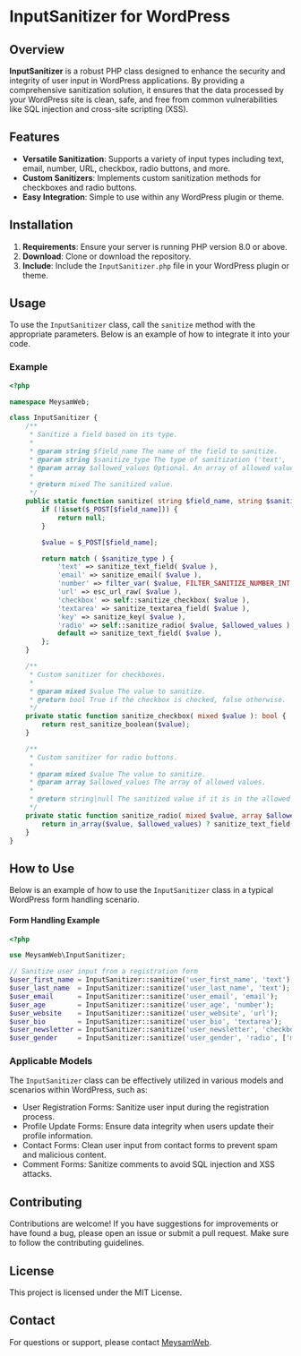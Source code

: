 # InputSanitizer for WordPress

## Overview

**InputSanitizer** is a robust PHP class designed to enhance the security and integrity of user input in WordPress applications. By providing a comprehensive sanitization solution, it ensures that the data processed by your WordPress site is clean, safe, and free from common vulnerabilities like SQL injection and cross-site scripting (XSS).

## Features

- **Versatile Sanitization**: Supports a variety of input types including text, email, number, URL, checkbox, radio buttons, and more.
- **Custom Sanitizers**: Implements custom sanitization methods for checkboxes and radio buttons.
- **Easy Integration**: Simple to use within any WordPress plugin or theme.

## Installation

1. **Requirements**: Ensure your server is running PHP version 8.0 or above.
2. **Download**: Clone or download the repository.
4. **Include**: Include the `InputSanitizer.php` file in your WordPress plugin or theme.

## Usage

To use the `InputSanitizer` class, call the `sanitize` method with the appropriate parameters. Below is an example of how to integrate it into your code.

### Example

```php
<?php

namespace MeysamWeb;

class InputSanitizer {
	/**
	 * Sanitize a field based on its type.
	 *
	 * @param string $field_name The name of the field to sanitize.
	 * @param string $sanitize_type The type of sanitization ('text', 'email', 'number', 'checkbox', 'radio', etc.).
	 * @param array $allowed_values Optional. An array of allowed values for radio buttons or select inputs.
	 *
	 * @return mixed The sanitized value.
	 */
	public static function sanitize( string $field_name, string $sanitize_type, array $allowed_values = []): mixed {
		if (!isset($_POST[$field_name])) {
			return null;
		}

		$value = $_POST[$field_name];

		return match ( $sanitize_type ) {
			'text' => sanitize_text_field( $value ),
			'email' => sanitize_email( $value ),
			'number' => filter_var( $value, FILTER_SANITIZE_NUMBER_INT ),
			'url' => esc_url_raw( $value ),
			'checkbox' => self::sanitize_checkbox( $value ),
			'textarea' => sanitize_textarea_field( $value ),
			'key' => sanitize_key( $value ),
			'radio' => self::sanitize_radio( $value, $allowed_values ),
			default => sanitize_text_field( $value ),
		};
	}

	/**
	 * Custom sanitizer for checkboxes.
	 *
	 * @param mixed $value The value to sanitize.
	 * @return bool True if the checkbox is checked, false otherwise.
	 */
	private static function sanitize_checkbox( mixed $value ): bool {
		return rest_sanitize_boolean($value);
	}

	/**
	 * Custom sanitizer for radio buttons.
	 *
	 * @param mixed $value The value to sanitize.
	 * @param array $allowed_values The array of allowed values.
	 *
	 * @return string|null The sanitized value if it is in the allowed values, otherwise null.
	 */
	private static function sanitize_radio( mixed $value, array $allowed_values): ?string {
		return in_array($value, $allowed_values) ? sanitize_text_field($value) : null;
	}
}
```

## How to Use

Below is an example of how to use the `InputSanitizer` class in a typical WordPress form handling scenario.

#### Form Handling Example
```php
<?php

use MeysamWeb\InputSanitizer;

// Sanitize user input from a registration form
$user_first_name = InputSanitizer::sanitize('user_first_name', 'text');
$user_last_name  = InputSanitizer::sanitize('user_last_name', 'text');
$user_email      = InputSanitizer::sanitize('user_email', 'email');
$user_age        = InputSanitizer::sanitize('user_age', 'number');
$user_website    = InputSanitizer::sanitize('user_website', 'url');
$user_bio        = InputSanitizer::sanitize('user_bio', 'textarea');
$user_newsletter = InputSanitizer::sanitize('user_newsletter', 'checkbox');
$user_gender     = InputSanitizer::sanitize('user_gender', 'radio', ['male', 'female', 'other']);

```

### Applicable Models

The `InputSanitizer` class can be effectively utilized in various models and scenarios within WordPress, such as:

* User Registration Forms: Sanitize user input during the registration process.
* Profile Update Forms: Ensure data integrity when users update their profile information.
* Contact Forms: Clean user input from contact forms to prevent spam and malicious content.
* Comment Forms: Sanitize comments to avoid SQL injection and XSS attacks.

## Contributing

Contributions are welcome! If you have suggestions for improvements or have found a bug, please open an issue or submit a pull request. Make sure to follow the contributing guidelines.

## License
This project is licensed under the MIT License.

## Contact
For questions or support, please contact [MeysamWeb](https://github.com/meysamweb).
